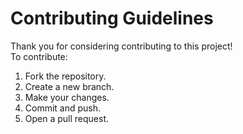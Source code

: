 # Contributing Guidelines
Thank you for considering contributing to this project!  
To contribute:
1. Fork the repository.  
2. Create a new branch.  
3. Make your changes.  
4. Commit and push.  
5. Open a pull request.  
